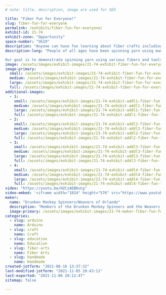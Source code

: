 ```yaml
---
# note: title, description, image are used for SEO

title: "Fiber Fun for Everyone!"
slug: fiber-fun-for-everyone
permalink: /exhibits/fiber-fun-for-everyone/
exhibit-id: 21-74
exhibit-zone: "Opportunity"
space-number: "OG19"
description: "Anyone can have fun learning about fiber crafts including spinning yarn and then using the yarn."
description-long: "People of all ages have been spinning yarn using many different materials and then using the yarn to make a product for thousands of years.  Yarn can be spun from sheep&#039;s wool, plant fibers such as cotton, and many other “fibers”.  Tools as simple as a hand spindle can be used, while a foot treadled wheel or electric spinner may also be used.  Yarn can be used for knitting, crocheting, weaving (using a wide variety of looms) or other fiber crafts.

Our goal is to demonstrate spinning yarn using various fibers and tools, as well as how the yarn can be used to make a variety of projects.  We will have a loom that people can try weaving on, and a free take-away activity (primarily aimed at children).  Some items on display will incorporate conductive thread to light LEDs or EL wire.  Sparky the Cat has conductive touch spots made using handspun conductive thread to light LEDs and make him say &quot;meow&quot;."
image: /assets/images/exhibit-images/21-74-exhibit-fiber-fun-for-everyone-me-holding-sparky-mf-2019-small-large.jpg
image-primary: 
  small: /assets/images/exhibit-images/21-74-exhibit-fiber-fun-for-everyone-me-holding-sparky-mf-2019-small-small.jpg
  medium: /assets/images/exhibit-images/21-74-exhibit-fiber-fun-for-everyone-me-holding-sparky-mf-2019-small-medium.jpg
  large: /assets/images/exhibit-images/21-74-exhibit-fiber-fun-for-everyone-me-holding-sparky-mf-2019-small-large.jpg
  full: /assets/images/exhibit-images/21-74-exhibit-fiber-fun-for-everyone-me-holding-sparky-mf-2019-small-full.jpg
additional-images: 
  - 1:
    small: /assets/images/exhibit-images/21-74-exhibit-addl1-fiber-fun-for-everyone-maker-faire-burlap-weaving-takeaway-small-small.jpg
    medium: /assets/images/exhibit-images/21-74-exhibit-addl1-fiber-fun-for-everyone-maker-faire-burlap-weaving-takeaway-small-medium.jpg
    large: /assets/images/exhibit-images/21-74-exhibit-addl1-fiber-fun-for-everyone-maker-faire-burlap-weaving-takeaway-small-large.jpg
    full: /assets/images/exhibit-images/21-74-exhibit-addl1-fiber-fun-for-everyone-maker-faire-burlap-weaving-takeaway-small-full.jpg
  - 2:
    small: /assets/images/exhibit-images/21-74-exhibit-addl2-fiber-fun-for-everyone-el-wire-lit-up-on-loom-small-small.jpg
    medium: /assets/images/exhibit-images/21-74-exhibit-addl2-fiber-fun-for-everyone-el-wire-lit-up-on-loom-small-medium.jpg
    large: /assets/images/exhibit-images/21-74-exhibit-addl2-fiber-fun-for-everyone-el-wire-lit-up-on-loom-small-large.jpg
    full: /assets/images/exhibit-images/21-74-exhibit-addl2-fiber-fun-for-everyone-el-wire-lit-up-on-loom-small-full.jpg
  - 3:
    small: /assets/images/exhibit-images/21-74-exhibit-addl3-fiber-fun-for-everyone-el-wire-on-loom-not-lit-up-small-small.jpg
    medium: /assets/images/exhibit-images/21-74-exhibit-addl3-fiber-fun-for-everyone-el-wire-on-loom-not-lit-up-small-medium.jpg
    large: /assets/images/exhibit-images/21-74-exhibit-addl3-fiber-fun-for-everyone-el-wire-on-loom-not-lit-up-small-large.jpg
    full: /assets/images/exhibit-images/21-74-exhibit-addl3-fiber-fun-for-everyone-el-wire-on-loom-not-lit-up-small-full.jpg
  - 4:
    small: /assets/images/exhibit-images/21-74-exhibit-addl4-fiber-fun-for-everyone-nano-with-fiber-and-pedal-small-small.jpg
    medium: /assets/images/exhibit-images/21-74-exhibit-addl4-fiber-fun-for-everyone-nano-with-fiber-and-pedal-small-medium.jpg
    large: /assets/images/exhibit-images/21-74-exhibit-addl4-fiber-fun-for-everyone-nano-with-fiber-and-pedal-small-large.jpg
    full: /assets/images/exhibit-images/21-74-exhibit-addl4-fiber-fun-for-everyone-nano-with-fiber-and-pedal-small-full.jpg
video: "https://youtu.be/HZCzAEB6uCg"
video-embed: '<iframe width="1024" height="576" src="https://www.youtube.com/embed/HZCzAEB6uCg?feature=oembed" frameborder="0" allow="accelerometer; autoplay; clipboard-write; encrypted-media; gyroscope; picture-in-picture" allowfullscreen></iframe>'
maker: 
  name: "Drunken Monkey Spinners/Weavers of Orlando"
  description: "Members of the Drunken Monkey Spinners and the Weavers of Orlando have been exhibiting at the Orlando Maker Faire for several years.  Both are non-profit organizations committed to providing information about the fiber arts and opportunities for members of the community to learn about the fiber arts."
  image-primary: /assets/images/exhibit-images/21-74-maker-fiber-fun-for-everyone-dolls-do-kumihimo-and-weave-for-mf-medium.jpeg
categories: 
  - slug: arduino
    name: Arduino
  - slug: craft
    name: Craft
  - slug: education
    name: Education
  - slug: fiber-arts
    name: Fiber Arts
  - slug: handmade
    name: Handmade
created-jotform: "2021-08-16 13:37:32"
last-modified-jotform: "2021-11-05 20:43:11"
last-exported: "2021-11-06 20:12:47"
sitemap: false

---
```

